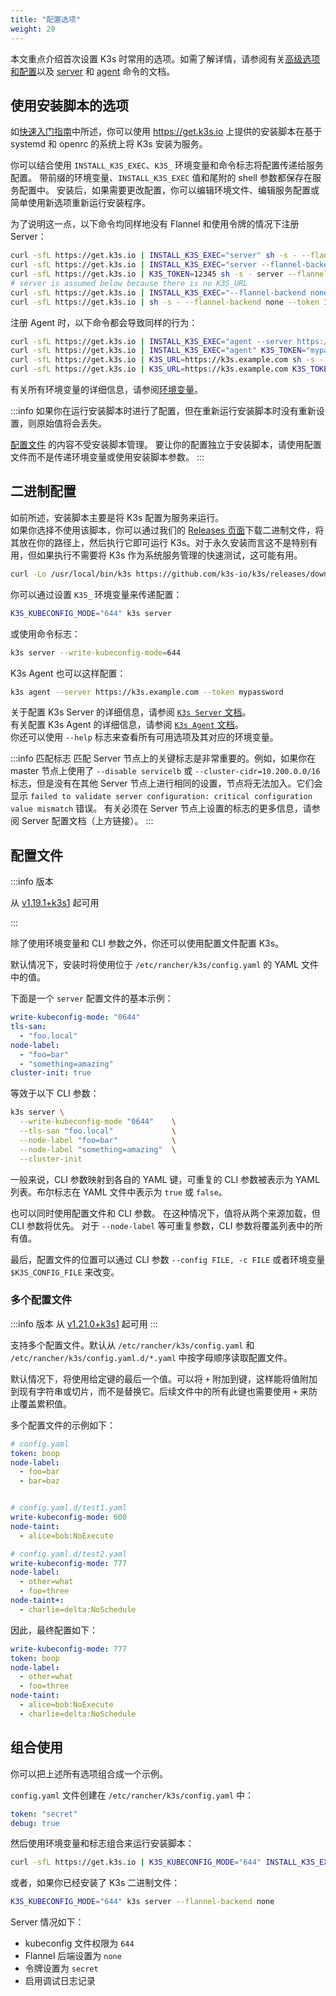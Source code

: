 ```yaml
---
title: "配置选项"
weight: 20
---
```


本文重点介绍首次设置 K3s 时常用的选项。如需了解详情，请参阅有关[高级选项和配置](../advanced/advanced.md)以及 [server](../cli/server.md) 和 [agent](../cli/agent.md) 命令的文档。

## 使用安装脚本的选项

如[快速入门指南](../quick-start/quick-start.md)中所述，你可以使用 https://get.k3s.io 上提供的安装脚本在基于 systemd 和 openrc 的系统上将 K3s 安装为服务。

你可以结合使用 `INSTALL_K3S_EXEC`、`K3S_` 环境变量和命令标志将配置传递给服务配置。
带前缀的环境变量、`INSTALL_K3S_EXEC` 值和尾附的 shell 参数都保存在服务配置中。
安装后，如果需要更改配置，你可以编辑环境文件、编辑服务配置或简单使用新选项重新运行安装程序。

为了说明这一点，以下命令均同样地没有 Flannel 和使用令牌的情况下注册 Server：

```bash
curl -sfL https://get.k3s.io | INSTALL_K3S_EXEC="server" sh -s - --flannel-backend none --token 12345
curl -sfL https://get.k3s.io | INSTALL_K3S_EXEC="server --flannel-backend none" K3S_TOKEN=12345 sh -s -
curl -sfL https://get.k3s.io | K3S_TOKEN=12345 sh -s - server --flannel-backend none
# server is assumed below because there is no K3S_URL
curl -sfL https://get.k3s.io | INSTALL_K3S_EXEC="--flannel-backend none --token 12345" sh -s -
curl -sfL https://get.k3s.io | sh -s - --flannel-backend none --token 12345
```

注册 Agent 时，以下命令都会导致同样的行为：

```bash
curl -sfL https://get.k3s.io | INSTALL_K3S_EXEC="agent --server https://k3s.example.com --token mypassword" sh -s -
curl -sfL https://get.k3s.io | INSTALL_K3S_EXEC="agent" K3S_TOKEN="mypassword" sh -s - --server https://k3s.example.com
curl -sfL https://get.k3s.io | K3S_URL=https://k3s.example.com sh -s - agent --token mypassword
curl -sfL https://get.k3s.io | K3S_URL=https://k3s.example.com K3S_TOKEN=mypassword sh -s - # agent is assumed because of K3S_URL
```

有关所有环境变量的详细信息，请参阅[环境变量](../reference/env-variables.md)。

:::info
如果你在运行安装脚本时进行了配置，但在重新运行安装脚本时没有重新设置，则原始值将会丢失。

[配置文件](#配置文件) 的内容不受安装脚本管理。
要让你的配置独立于安装脚本，请使用配置文件而不是传递环境变量或使用安装脚本参数。
:::

## 二进制配置

如前所述，安装脚本主要是将 K3s 配置为服务来运行。  
如果你选择不使用该脚本，你可以通过我们的 [Releases 页面](https://github.com/k3s-io/k3s/releases/latest)下载二进制文件，将其放在你的路径上，然后执行它即可运行 K3s。对于永久安装而言这不是特别有用，但如果执行不需要将 K3s 作为系统服务管理的快速测试，这可能有用。
```bash
curl -Lo /usr/local/bin/k3s https://github.com/k3s-io/k3s/releases/download/v1.26.5+k3s1/k3s; chmod a+x /usr/local/bin/k3s
```

你可以通过设置 `K3S_` 环境变量来传递配置：
```bash
K3S_KUBECONFIG_MODE="644" k3s server
```

或使用命令标志：
```bash
k3s server --write-kubeconfig-mode=644
```

K3s Agent 也可以这样配置：

```bash
k3s agent --server https://k3s.example.com --token mypassword
```

关于配置 K3s Server 的详细信息，请参阅 [`K3s Server` 文档](../cli/server.md)。  
有关配置 K3s Agent 的详细信息，请参阅 [`K3s Agent` 文档](../cli/agent.md)。  
你还可以使用 `--help` 标志来查看所有可用选项及其对应的环境变量。

:::info 匹配标志
匹配 Server 节点上的关键标志是非常重要的。例如，如果你在 master 节点上使用了 `--disable servicelb` 或 `--cluster-cidr=10.200.0.0/16` 标志，但是没有在其他 Server 节点上进行相同的设置，节点将无法加入。它们会显示 `failed to validate server configuration: critical configuration value mismatch` 错误。
有关必须在 Server 节点上设置的标志的更多信息，请参阅 Server 配置文档（上方链接）。
:::
## 配置文件

:::info 版本

从 [v1.19.1+k3s1](https://github.com/k3s-io/k3s/releases/tag/v1.19.1%2Bk3s1) 起可用

:::

除了使用环境变量和 CLI 参数之外，你还可以使用配置文件配置 K3s。

默认情况下，安装时将使用位于 `/etc/rancher/k3s/config.yaml` 的 YAML 文件中的值。

下面是一个 `server` 配置文件的基本示例：

```yaml
write-kubeconfig-mode: "0644"
tls-san:
  - "foo.local"
node-label:
  - "foo=bar"
  - "something=amazing"
cluster-init: true
```

等效于以下 CLI 参数：

```bash
k3s server \
  --write-kubeconfig-mode "0644"    \
  --tls-san "foo.local"             \
  --node-label "foo=bar"            \
  --node-label "something=amazing"  \
  --cluster-init
```

一般来说，CLI 参数映射到各自的 YAML 键，可重复的 CLI 参数被表示为 YAML 列表。布尔标志在 YAML 文件中表示为 `true` 或 `false`。

也可以同时使用配置文件和 CLI 参数。 在这种情况下，值将从两个来源加载，但 CLI 参数将优先。 对于 `--node-label` 等可重复参数，CLI 参数将覆盖列表中的所有值。

最后，配置文件的位置可以通过 CLI 参数 `--config FILE, -c FILE` 或者环境变量 `$K3S_CONFIG_FILE` 来改变。

### 多个配置文件
:::info 版本
从 [v1.21.0+k3s1](https://github.com/k3s-io/k3s/releases/tag/v1.21.0%2Bk3s1) 起可用
:::

支持多个配置文件。默认从 `/etc/rancher/k3s/config.yaml` 和 `/etc/rancher/k3s/config.yaml.d/*.yaml` 中按字母顺序读取配置文件。

默认情况下，将使用给定键的最后一个值。可以将 `+` 附加到键，这样能将值附加到现有字符串或切片，而不是替换它。后续文件中的所有此键也需要使用 `+` 来防止覆盖累积值。

多个配置文件的示例如下：

```yaml
# config.yaml
token: boop
node-label:
  - foo=bar
  - bar=baz


# config.yaml.d/test1.yaml
write-kubeconfig-mode: 600
node-taint:
  - alice=bob:NoExecute

# config.yaml.d/test2.yaml
write-kubeconfig-mode: 777
node-label:
  - other=what
  - foo=three
node-taint+:
  - charlie=delta:NoSchedule

```

因此，最终配置如下：

```yaml
write-kubeconfig-mode: 777
token: boop
node-label:
  - other=what
  - foo=three
node-taint:
  - alice=bob:NoExecute
  - charlie=delta:NoSchedule
```

## 组合使用

你可以把上述所有选项组合成一个示例。

`config.yaml` 文件创建在 `/etc/rancher/k3s/config.yaml` 中：

```yaml
token: "secret"
debug: true
```

然后使用环境变量和标志组合来运行安装脚本：

```bash
curl -sfL https://get.k3s.io | K3S_KUBECONFIG_MODE="644" INSTALL_K3S_EXEC="server" sh -s - --flannel-backend none
```

或者，如果你已经安装了 K3s 二进制文件：
```bash
K3S_KUBECONFIG_MODE="644" k3s server --flannel-backend none
```

Server 情况如下：
- kubeconfig 文件权限为 `644`
- Flannel 后端设置为 `none`
- 令牌设置为 `secret`
- 启用调试日志记录
